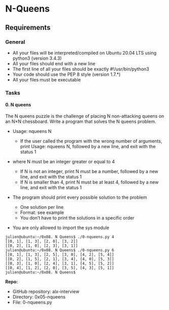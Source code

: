 # N-Queens

## Requirements

### General

- All your files will be interpreted/compiled on Ubuntu 20.04 LTS using python3 (version 3.4.3)
- All your files should end with a new line
- The first line of all your files should be exactly #!/usr/bin/python3
- Your code should use the PEP 8 style (version 1.7.\*)
- All your files must be executable

### Tasks

#### 0. N queens

The N queens puzzle is the challenge of placing N non-attacking queens on an N×N chessboard. Write a program that solves the N queens problem.

- Usage: nqueens N

  - If the user called the program with the wrong number of arguments, print Usage: nqueens N, followed by a new line, and exit with the status 1

- where N must be an integer greater or equal to 4

  - If N is not an integer, print N must be a number, followed by a new line, and exit with the status 1
  - If N is smaller than 4, print N must be at least 4, followed by a new line, and exit with the status 1

- The program should print every possible solution to the problem

  - One solution per line
  - Format: see example
  - You don’t have to print the solutions in a specific order

- You are only allowed to import the sys module

```shell
julien@ubuntu:~/0x08. N Queens$ ./0-nqueens.py 4
[[0, 1], [1, 3], [2, 0], [3, 2]]
[[0, 2], [1, 0], [2, 3], [3, 1]]
julien@ubuntu:~/0x08. N Queens$ ./0-nqueens.py 6
[[0, 1], [1, 3], [2, 5], [3, 0], [4, 2], [5, 4]]
[[0, 2], [1, 5], [2, 1], [3, 4], [4, 0], [5, 3]]
[[0, 3], [1, 0], [2, 4], [3, 1], [4, 5], [5, 2]]
[[0, 4], [1, 2], [2, 0], [3, 5], [4, 3], [5, 1]]
julien@ubuntu:~/0x08. N Queens$
```

**Repo:**

- GitHub repository: alx-interview
- Directory: 0x05-nqueens
- File: 0-nqueens.py
